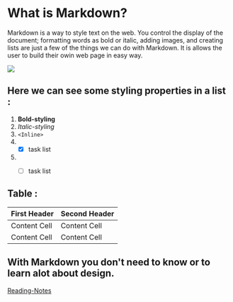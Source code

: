 # What is Markdown?
Markdown is a way to style text on the web. You control the display of the document; formatting words 
as bold or italic, adding images, and creating lists are just a few of the things we can do with Markdown.
It is allows the user to build their owin web page in easy way.

![](https://upload.wikimedia.org/wikipedia/commons/thumb/4/48/Markdown-mark.svg/1200px-Markdown-mark.svg.png)
## Here we can see some styling properties in a list  :
1. **Bold-styling**
2. *Italic-styling* 
3. `<Inline>`
4. - [x] task list
5. - [ ] task list


## Table :
| First Header  | Second Header |
| ------------- | ------------- |
| Content Cell  | Content Cell  |
| Content Cell  | Content Cell  |


## With Markdown you don't need to know or to learn alot about design.

[Reading-Notes](https://omar-zoubi.github.io/reading-notes/)
